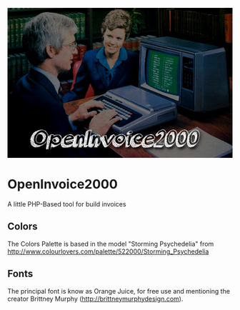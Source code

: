 ![OpenInvoice2000](/images/openInvoice_base_600x400_title.png  "Welcome to OpenInvoice2000")

# OpenInvoice2000
A little PHP-Based tool for build invoices 

## Colors
The Colors Palette is based in the model "Storming Psychedelia" from http://www.colourlovers.com/palette/522000/Storming_Psychedelia

## Fonts
The principal font is know as Orange Juice, for free use and mentioning the creator Brittney Murphy (http://brittneymurphydesign.com).
